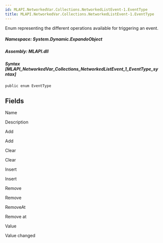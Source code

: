 ```yaml
---  
id: MLAPI.NetworkedVar.Collections.NetworkedListEvent-1.EventType  
title: MLAPI.NetworkedVar.Collections.NetworkedListEvent-1.EventType  
---
```


<div class="markdown level0 summary" markdown="1">

Enum representing the different operations available for triggering an
event.

</div>

<div class="markdown level0 conceptual" markdown="1">

</div>

##### **Namespace**: System.Dynamic.ExpandoObject

##### **Assembly**: MLAPI.dll

##### Syntax [MLAPI_NetworkedVar_Collections_NetworkedListEvent_1_EventType_syntax]

    public enum EventType

## Fields

Name

Description

Add

Add

Clear

Clear

Insert

Insert

Remove

Remove

RemoveAt

Remove at

Value

Value changed
